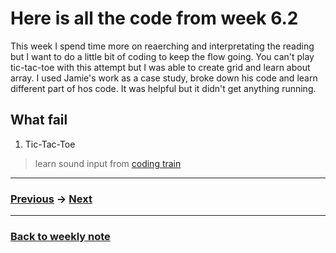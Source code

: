 # Here is all the code from week 6.2
This week I spend time more on reaerching and interpretating the reading but I want to do a little bit of coding to keep the flow going. You can't play tic-tac-toe with this attempt but I was able to create grid and learn about array. I used Jamie's work as a case study, broke down his code and learn different part of hos code. It was helpful but it didn't get anything running.    

## What fail
1. Tic-Tac-Toe

> learn sound input from [coding train]()

---------------------------------------------------
### [Previous](https://github.com/napasornc/c0dew0rd/tree/master/processing/week%2006.1) -> [Next](https://github.com/napasornc/c0dew0rd/tree/master/processing/week%2007)  

--------------------------------------------------
### [Back to weekly note](https://github.com/napasornc/c0dew0rd)


